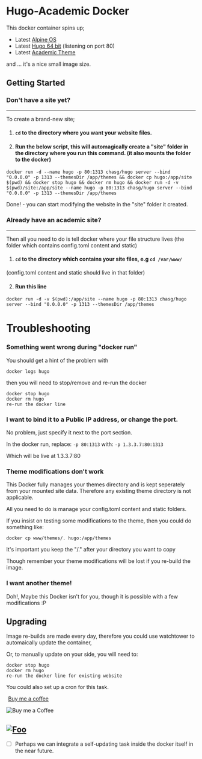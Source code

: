 # Hugo-Academic Docker

This docker container spins up;
* Latest [Alpine OS](https://www.alpinelinux.org/about/)
* Latest [Hugo 64 bit](https://gohugo.io/) (listening on port 80)
* Latest [Academic Theme](https://github.com/gcushen/hugo-academic)

and ... it's a nice small image size.

## Getting Started



### Don't have a site yet?

---
To create a brand-new site;

1. #### ```cd``` to the directory where you want your website files. 
2. #### Run the below script, this will automagically create a "site" folder in the directory where you run this command. (it also mounts the folder to the docker)

```
docker run -d --name hugo -p 80:1313 chasg/hugo server --bind "0.0.0.0" -p 1313 --themesDir /app/themes && docker cp hugo:/app/site $(pwd) && docker stop hugo && docker rm hugo && docker run -d -v $(pwd)/site:/app/site --name hugo -p 80:1313 chasg/hugo server --bind "0.0.0.0" -p 1313 --themesDir /app/themes
```
Done! - you can start modifying the website in the "site" folder it created.

### Already have an academic site?

---
Then all you need to do is tell docker where your file structure lives (the folder which contains config.toml content and static)

1. #### ```cd``` to the directory which contains your site files, e.g ```cd /var/www/```
 (config.toml content and static should live in that folder)

2. #### Run this line
```
docker run -d -v $(pwd):/app/site --name hugo -p 80:1313 chasg/hugo server --bind "0.0.0.0" -p 1313 --themesDir /app/themes
```

# Troubleshooting

 ### Something went wrong during "docker run"
You should get a hint of the problem with
```
docker logs hugo
```
then you will need to stop/remove and re-run the docker
```
docker stop hugo
docker rm hugo
re-run the docker line
```

 ### I want to bind it to a Public IP address, or change the port.

 No problem, just specify it next to the port section.
 
 In the docker run, replace:
 `-p 80:1313`
 with:
`-p 1.3.3.7:80:1313`

Which will be live at 1.3.3.7:80

### Theme modifications don't work
This Docker fully manages your themes directory and is kept seperately from your mounted site data. Therefore any existing theme directory is not applicable.

All you need to do is manage your config.toml content and static folders.

If you insist on testing some modifications to the theme, then you could do something like:
```
docker cp www/themes/. hugo:/app/themes
```
It's important you keep the "/." after your directory you want to copy

Though remember your theme modifications will be lost if you re-build the image.

### I want another theme!
Doh!, Maybe this Docker isn't for you, though it is possible with a few modifications :P

## Upgrading 

Image re-builds are made every day, therefore you could use watchtower to automaically update the container,

Or, to manually update on your side, you will need to:

```
docker stop hugo
docker rm hugo
re-run the docker line for existing website
```
You could also set up a cron for this task.

<dl>
<link href="https://fonts.googleapis.com/css?family=Cookie" rel="stylesheet"><a class="bmc-button" target="_blank" href="https://www.buymeacoffee.com/charles"><img src="https://www.buymeacoffee.com/assets/img/BMC-btn-logo.svg" alt=""><span style="margin-left:5px">Buy me a coffee</span></a>
 </dl>
 
 ![Buy me a Coffee](https://www.buymeacoffee.com/assets/img/custom_images/white_img.png)
 
 [![Foo](http://www.google.com.au/images/nav_logo7.png)](http://google.com.au/)
---

- [ ] Perhaps we can integrate a self-updating task inside the docker itself in the near future.
